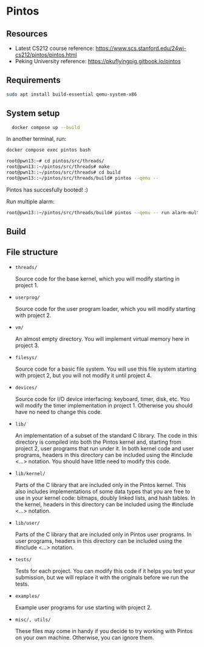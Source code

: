 # Pintos

## Resources

- Latest CS212 course reference: <https://www.scs.stanford.edu/24wi-cs212/pintos/pintos.html>
- Peking University reference: <https://pkuflyingpig.gitbook.io/pintos>

## Requirements

```sh
sudo apt install build-essential qemu-system-x86
```

## System setup
<!-- 
```bash
source ./env.sh
```
-->

```bash
  docker compose up --build
```

In another terminal, run:

```bash
docker compose exec pintos bash
```

```bash
root@pwn13:~# cd pintos/src/threads/
root@pwn13::~/pintos/src/threads# make
root@pwn13::~/pintos/src/threads# cd build
root@pwn13::~/pintos/src/threads/build# pintos --qemu -- 
```

Pintos has succesfully booted! :)

Run multiple alarm:

```bash
root@pwn13::~/pintos/src/threads/build# pintos --qemu -- run alarm-multiple
```

## Build

## File structure

- `threads/`

  Source code for the base kernel, which you will modify starting in project 1.

- `userprog/`

  Source code for the user program loader, which you will modify starting with project 2.

- `vm/`

  An almost empty directory. You will implement virtual memory here in project 3.

- `filesys/`

  Source code for a basic file system. You will use this file system starting with project 2,
  but you will not modify it until project 4.

- `devices/`

  Source code for I/O device interfacing: keyboard, timer, disk, etc. You will modify the
  timer implementation in project 1. Otherwise you should have no need to change this code.

- `lib/`

  An implementation of a subset of the standard C library. The code in this directory is
  compiled into both the Pintos kernel and, starting from project 2, user programs that run
  under it. In both kernel code and user programs, headers in this directory can be included
  using the #include <...> notation. You should have little need to modify this code.

- `lib/kernel/`

  Parts of the C library that are included only in the Pintos kernel. This also includes
  implementations of some data types that you are free to use in your kernel code: bitmaps,
  doubly linked lists, and hash tables. In the kernel, headers in this directory can be included
  using the #include <...> notation.

- `lib/user/`

  Parts of the C library that are included only in Pintos user programs. In user programs,
  headers in this directory can be included using the #include <...> notation.

- `tests/`

  Tests for each project. You can modify this code if it helps you test your submission, but we will replace it with the originals before we run the tests.

- `examples/`

  Example user programs for use starting with project 2.

- `misc/, utils/`

  These files may come in handy if you decide to try working with Pintos on your own machine. Otherwise, you can ignore them.
